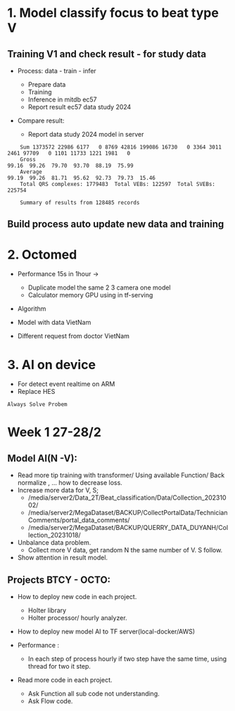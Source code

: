 # 1. Model classify focus to beat type V
## Training V1 and check result - for study data
+ Process: data - train - infer
  + Prepare data
  + Training
  + Inference in mitdb ec57
  + Report result ec57 data study 2024

+ Compare result:
  + Report data study 2024 model in server
```
    Sum 1373572 22986 6177   0 8769 42816 199086 16730   0 3364 3011 2461 97709   0 1101 11733 1221 1981   0
    Gross                                                                                99.16  99.26  79.70  93.70  88.19  75.99
    Average                                                                              99.19  99.26  81.71  95.62  92.73  79.73  15.46
    Total QRS complexes: 1779483  Total VEBs: 122597  Total SVEBs: 225754
    
    Summary of results from 128485 records
```



## Build process auto update new data and training


# 2. Octomed
+ Performance 15s in 1hour -> 
  + Duplicate model the same 2 3 camera one model
  + Calculator memory GPU using in tf-serving

+ Algorithm
+ Model with data VietNam
+ Different request from doctor VietNam




# 3. AI on device
+ For detect event realtime on ARM
+ Replace HES 

`Always Solve Probem`
# Week 1 27-28/2
## Model AI(N -V):
  + Read more tip training with transformer/ Using available Function/ Back normalize , ... how to decrease loss.
  + Increase more data for V, S;
    + /media/server2/Data_2T/Beat_classification/Data/Collection_20231002/
    + /media/server2/MegaDataset/BACKUP/CollectPortalData/TechnicianComments/portal_data_comments/
    + /media/server2/MegaDataset/BACKUP/QUERRY_DATA_DUYANH/Collection_20231018/
  + Unbalance data problem.
    + Collect more V data, get random N the same number of V. S follow.
  + Show attention in result model. 

## Projects BTCY - OCTO:
  + How to deploy new code in each project.
    + Holter library
    + Holter processor/ hourly analyzer.
  + How to deploy new model AI to TF server(local-docker/AWS)

  + Performance :
    + In each step of process hourly if two step have the same time, using thread for two it step.

  + Read more code in each project.
    + Ask Function all sub code not understanding.
    + Ask Flow code.
